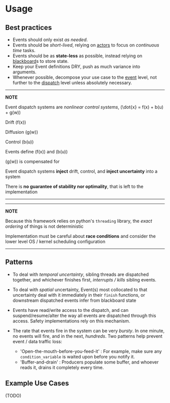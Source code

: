 # Usage

## Best practices

* Events should only exist *as needed*.
* Events should be *short-lived*, relying on [actors](classes.md#actors) to focus on *continuous time* tasks.
* Events should be as **state-less** as possible, instead relying on [blackboard](classes.md#blackboard)s to store state.
* Keep your Event definitions DRY, push as much variance into arguments.
* Whenever possible, decompose your use case to the [event](classes.md#event) level, not further to the [dispatch](classes.md#eventdispatch) level unless absolutely necessary.

---
**NOTE**

Event dispatch systems are *nonlinear control systems*, \(\dot{x} = f(x) + b(u) + g(w)\)

Drift \(f(x)\)

Diffusion \(g(w)\)

Control \(b(u)\)

Events define \(f(x)\) and \(b(u)\)

\(g(w)\) is compensated for

Event dispatch systems **inject** drift, control, and **inject uncertainty** into a system

There is **no guarantee of stability nor optimality**, that is left to the implementation 

---

---
**NOTE**

Because this framework relies on python's `threading` library, the *exact ordering* of things is not deterministic

Implementation must be careful about **race conditions** and consider the lower level OS / kernel scheduling configuration

---

## Patterns

* To deal with *temporal uncertainty*, sibling threads are dispatched together, and whichever finishes first, *interrupts / kills* sibling events.
* To deal with *spatial* uncertainty, Event(s) most collocated to that uncertainty deal with it immediately in their `finish` functions, or downstream dispatched events infer from blackboard state
* Events have read/write access to the dispatch, and can suspend/resume/alter the way all events are dispatched through this access. Safety implementations rely on this mechanism.

* The rate that events fire in the system can be very *bursty*. In one minute, no events will fire, and in the next, *hundreds*. Two patterns help prevent event / data traffic loss:
	* 'Open-the-mouth-before-you-feed-it' : For example, make sure any `condition_variable` is waited upon before you notify it.
	* 'Buffer-and-drain' : Producers populate some buffer, and whoever reads it, drains it completely every time.

## Example Use Cases
(TODO)